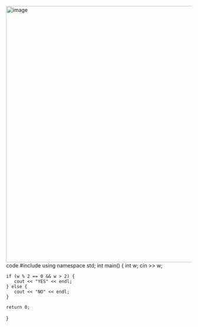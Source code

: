 <img width="696" alt="image" src="https://github.com/vivektiwari777/Codeforces-Solution/assets/125742021/e32cc657-dc56-4ce6-9bfd-682db2e6d095">
code             
#include <iostream>
using namespace std;
int main() {
    int w;
   cin >> w;
 
    if (w % 2 == 0 && w > 2) {
       cout << "YES" << endl;
    } else {
       cout << "NO" << endl;
    }
 
    return 0;
}
